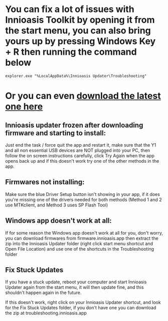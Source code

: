 # You can fix a lot of issues with Innioasis Toolkit by opening it from the start menu, you can also bring yours up by pressing Windows Key + R then running the command below

```
explorer.exe "%LocalAppData%\Innioasis Updater\Troubleshooting"
```

# Or you can even [download the latest one here](https://github.com/team-slide/Innioasis-Updater/raw/refs/heads/main/Troubleshooters%20-%20Windows.zip) 

## Innioasis updater frozen after downloading firmware and starting to install:
Just end the task / force quit the app and restart it, make sure that the Y1 and all non essential USB devices are NOT plugged into your PC, then follow the on screen instructions carefully, click Try Again when the app opens back up and if this doesn't work try one of the other methods in the app.

## Firmwares not installing:
Make sure the blue Driver Setup button isn't showing in your app, if it does you're missing one of the drivers needed for both methods (Method 1 and 2 use MTKclient, and Method 3 uses SP Flash Tool)

## Windows app doesn't work at all:
If for some reason the Windows app doesn't work at all for you, don't worry, you can download firmwares from firmware.innioasis.app then extract the zip into the Innioasis Updater folder (right click start menu shortcut and Open File Location) and use one of the shortcuts in the Troubleshooting folder 

## Fix Stuck Updates
If you have a stuck update, reboot your computer and start Innioasis Updater again from the start menu, it will then update fine, and this shouldn't happen again in the future.

If this doesn't work, right click on your Innioasis Updater shortcut, and look for the Fix Stuck Updates folder, if you don't have one you can download the zip at troubleshooting.innioasis.app
